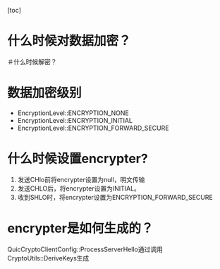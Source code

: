 [toc]
# 什么时候对数据加密？

＃什么时候解密？

# 数据加密级别
* EncryptionLevel::ENCRYPTION_NONE
* EncryptionLevel::ENCRYPTION_INITIAL
* EncryptionLevel::ENCRYPTION_FORWARD_SECURE

# 什么时候设置encrypter?
1. 发送CHlo前将encrypter设置为null，明文传输
2. 发送CHLO后，将encrypter设置为INITIAL。
3. 收到SHLO时，将encrypter设置为ENCRYPTION_FORWARD_SECURE


# encrypter是如何生成的？
QuicCryptoClientConfig::ProcessServerHello通过调用CryptoUtils::DeriveKeys生成
